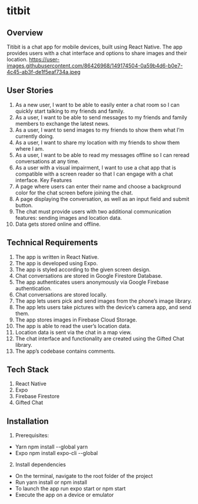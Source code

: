 # titbit
## Overview

Titibit is a chat app for mobile devices, built using React Native. The app 
provides users with a chat interface and options to share images and their
location.
https://user-images.githubusercontent.com/86426968/149174504-0a59b4d6-b0e7-4c45-ab3f-de1f5eaf734a.jpeg

## User Stories
1. As a new user, I want to be able to easily enter a chat room so I can quickly start talking to my
friends and family.
2. As a user, I want to be able to send messages to my friends and family members to exchange
the latest news.
3. As a user, I want to send images to my friends to show them what I’m currently doing.
4. As a user, I want to share my location with my friends to show them where I am.
5. As a user, I want to be able to read my messages offline so I can reread conversations at any
time.
6. As a user with a visual impairment, I want to use a chat app that is compatible with a screen
reader so that I can engage with a chat interface.
Key Features
7. A page where users can enter their name and choose a background color for the chat screen
before joining the chat.
8. A page displaying the conversation, as well as an input field and submit button.
9. The chat must provide users with two additional communication features: sending images
and location data.
10. Data gets stored online and offline. 

## Technical Requirements
1. The app is written in React Native.
2. The app is developed using Expo.
3. The app is styled according to the given screen design.
4. Chat conversations are stored in Google Firestore Database.
5. The app authenticates users anonymously via Google Firebase authentication.
6. Chat conversations are stored locally.
7. The app lets users pick and send images from the phone’s image library.
8. The app lets users take pictures with the device’s camera app, and send them.
9. The app stores images in Firebase Cloud Storage.
10. The app is able to read the user’s location data.
11. Location data is sent via the chat in a map view.
12. The chat interface and functionality are created using the Gifted Chat library.
13. The app’s codebase contains comments.

## Tech Stack
1. React Native
2. Expo
3. Firebase Firestore
4. Gifted Chat

## Installation

1. Prerequisites:
- Yarn npm install --global yarn
- Expo npm install expo-cli --global

2. Install dependencies
- On the terminal, navigate to the root folder of the project
- Run yarn install or npm install
- To launch the app run expo start or npm start
- Execute the app on a device or emulator



